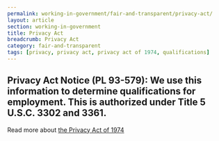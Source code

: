 ```yaml
---
permalink: working-in-government/fair-and-transparent/privacy-act/
layout: article
section: working-in-government
title: Privacy Act
breadcrumb: Privacy Act
category: fair-and-transparent
tags: [privacy, privacy act, privacy act of 1974, qualifications]
---
```


<h2 class="usajobs-help-center__lead">
  Privacy Act Notice (PL 93-579): We use this information to determine qualifications for employment. This is authorized under Title 5 U.S.C. 3302 and 3361.
</h2>

Read more about  [the Privacy Act of 1974](https://www.justice.gov/opcl/privacy-act-1974)
